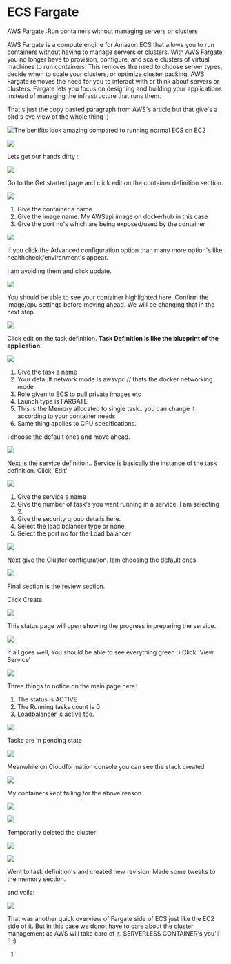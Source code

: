 # ECS Fargate

AWS Fargate :Run containers without managing servers or clusters

 AWS Fargate is a compute engine for Amazon ECS that allows you to run [containers](http://aws.amazon.com/what-are-containers) without having to manage servers or clusters. With AWS Fargate, you no longer have to provision, configure, and scale clusters of virtual machines to run containers. This removes the need to choose server types, decide when to scale your clusters, or optimize cluster packing. AWS Fargate removes the need for you to interact with or think about servers or clusters. Fargate lets you focus on designing and building your applications instead of managing the infrastructure that runs them.

That's just the copy pasted paragraph from AWS's article but that give's a bird's eye view of the whole thing :\)

![The benifits look amazing compared to running normal ECS on EC2](../../../.gitbook/assets/image%20%2833%29.png)

![](../../../.gitbook/assets/image%20%2826%29.png)

Lets get our hands dirty :

![](../../../.gitbook/assets/image.png)

Go to the Get started page and click edit on the container definition section.

![](../../../.gitbook/assets/image%20%2832%29.png)

1. Give the container a name
2. Give the image name. My AWSapi image on dockerhub in this case
3. Give the port no's which are being exposed/used by the container

![](../../../.gitbook/assets/image%20%282%29.png)

If you click the Advanced configuration option than many more option's like healthcheck/environment's appear.

I am avoiding them and click update.

![](../../../.gitbook/assets/image%20%2810%29.png)

You should be able to see your container highlighted here. Confirm the image/cpu settings before moving ahead. We will be changing that in the next step.

![](../../../.gitbook/assets/image%20%2831%29.png)

Click edit on the task definition. **Task Definition is like the blueprint of the application.**

![](../../../.gitbook/assets/image%20%287%29.png)

1. Give the task a name
2. Your default network mode is awsvpc // thats the docker networking mode
3. Role given to ECS to pull private images etc
4. Launch type is  FARGATE
5. This is the Memory allocated to single task.. you can change it according to your container needs
6. Same thing applies to CPU specifications.

I choose the default ones and move ahead.

![](../../../.gitbook/assets/image%20%2815%29.png)

Next is the service definition.. Service is basically the instance of the task definition. Click 'Edit'

![](../../../.gitbook/assets/image%20%2811%29.png)

1. Give the service a name
2. Give the number of task's you want running in a service. I am selecting 2.
3. Give the security group details here.
4. Select the load balancer type or none.
5. Select the port no for the Load balancer

![](../../../.gitbook/assets/image%20%2814%29.png)

Next give the Cluster configuration. Iam choosing the default ones.

![](../../../.gitbook/assets/image%20%2816%29.png)

Final section is the review section.

Click Create.

![](../../../.gitbook/assets/image%20%281%29.png)

This status page will open showing the progress in preparing the service.

![](../../../.gitbook/assets/image%20%286%29.png)

If all goes well, You should be able to see everything green :\) Click 'View Service'

![](../../../.gitbook/assets/image%20%2829%29.png)

Three things to notice on the main page here:

1. The status is ACTIVE
2. The Running tasks count is  0
3. Loadbalancer is active too.

 

![](../../../.gitbook/assets/image%20%2817%29.png)

Tasks are in pending state

![](../../../.gitbook/assets/image%20%2825%29.png)

Meanwhile on Cloudformation console you can see the stack created

![](../../../.gitbook/assets/image%20%2818%29.png)

My containers kept failing for the above reason.

![](../../../.gitbook/assets/image%20%284%29.png)

![](../../../.gitbook/assets/image%20%2820%29.png)

Temporarily deleted the cluster 

![](../../../.gitbook/assets/image%20%2834%29.png)

![](../../../.gitbook/assets/image%20%2823%29.png)

Went to task definition's and created new revision. Made some tweaks to the memory section.

and voila:

![](../../../.gitbook/assets/image%20%289%29.png)

That was another quick overview of Fargate side of ECS just like the EC2 side of it. But in this case we donot have to care about the cluster management as AWS will take care of it. SERVERLESS CONTAINER's you'll !! :\)

















1. 


